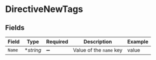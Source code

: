 # DirectiveNewTags


## Fields

| Field                   | Type                    | Required                | Description             | Example                 |
| ----------------------- | ----------------------- | ----------------------- | ----------------------- | ----------------------- |
| `Name`                  | **string*               | :heavy_minus_sign:      | Value of the `name` key | value                   |